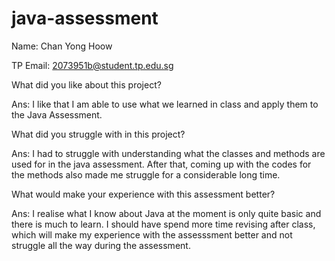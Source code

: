 # java-assessment

Name: Chan Yong Hoow

TP Email: 2073951b@student.tp.edu.sg

What did you like about this project?

Ans: I like that I am able to use what we learned in class and apply them to the Java Assessment.

What did you struggle with in this project?

Ans: I had to struggle with understanding what the classes and methods are used for in the java assessment. 
After that, coming up with the codes for the methods also made me struggle for a considerable long time.

What would make your experience with this assessment better?

Ans: I realise what I know about Java at the moment is only quite basic and there is much to learn. I should have spend more time 
revising after class, which will make my experience with the assesssment better and not struggle all the way during the assessment.
